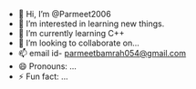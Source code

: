 - 👋 Hi, I’m @Parmeet2006
- 👀 I’m interested in learning new things.
- 🌱 I’m currently learning C++
- 💞️ I’m looking to collaborate on...
- 📫 email id- parmeetbamrah054@gmail.com
- 😄 Pronouns: ...
- ⚡ Fun fact: ...

<!---
Parmeet2006/Parmeet2006 is a ✨ special ✨ repository because its `README.md` (this file) appears on your GitHub profile.
You can click the Preview link to take a look at your changes.
--->
